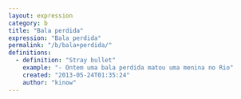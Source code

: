 ```yaml
---
layout: expression
category: b
title: "Bala perdida"
expression: "Bala perdida"
permalink: "/b/bala+perdida/"
definitions:
  - definition: "Stray bullet"
    example: "- Ontem uma bala perdida matou uma menina no Rio"
    created: "2013-05-24T01:35:24"
    author: "kinow"
---
```


